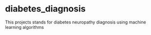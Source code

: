 # diabetes_diagnosis
This projects stands for diabetes neuropathy diagnosis using machine learning algorithms
